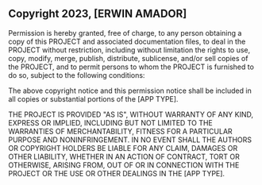 ## Copyright 2023, [ERWIN AMADOR]

Permission is hereby granted, free of charge, to any person obtaining a copy of this PROJECT and associated documentation files, to deal in the PROJECT without restriction, including without limitation the rights to use, copy, modify, merge, publish, distribute, sublicense, and/or sell copies of the PROJECT, and to permit persons to whom the PROJECT is furnished to do so, subject to the following conditions:

The above copyright notice and this permission notice shall be included in all copies or substantial portions of the [APP TYPE].

THE PROJECT IS PROVIDED "AS IS", WITHOUT WARRANTY OF ANY KIND, EXPRESS OR IMPLIED, INCLUDING BUT NOT LIMITED TO THE WARRANTIES OF MERCHANTABILITY, FITNESS FOR A PARTICULAR PURPOSE AND NONINFRINGEMENT. IN NO EVENT SHALL THE AUTHORS OR COPYRIGHT HOLDERS BE LIABLE FOR ANY CLAIM, DAMAGES OR OTHER LIABILITY, WHETHER IN AN ACTION OF CONTRACT, TORT OR OTHERWISE, ARISING FROM, OUT OF OR IN CONNECTION WITH THE PROJECT OR THE USE OR OTHER DEALINGS IN THE [APP TYPE].
